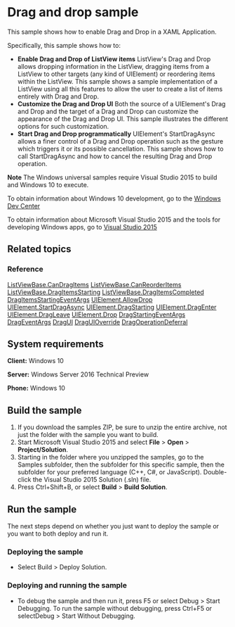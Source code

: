 <!---
  category: ControlsLayoutAndText
  samplefwlink: http://go.microsoft.com/fwlink/p/?LinkId=620634
--->

# Drag and drop sample

This sample shows how to enable Drag and Drop in a XAML Application.

Specifically, this sample shows how to:

- **Enable Drag and Drop of ListView items** ListView's Drag and Drop allows dropping information in the ListView, dragging items from a ListView to other targets (any kind of UIElement) or reordering items within the ListView. This sample shows a sample implementation of a ListView using all this features to allow the user to create a list of items entirely with Drag and Drop.
- **Customize the Drag and Drop UI** Both the source of a UIElement's Drag and Drop and the target of a Drag and Drop can customize the appearance of the Drag and Drop UI. This sample illustrates the different options for such customization.
- **Start Drag and Drop programmatically** UIElement's StartDragAsync allows a finer control of a Drag and Drop operation such as the gesture which triggers it or its possible cancellation. This sample shows how to call StartDragAsync and how to cancel the resulting Drag and Drop operation.

**Note** The Windows universal samples require Visual Studio 2015 to build and Windows 10 to execute.
 
To obtain information about Windows 10 development, go to the [Windows Dev Center](http://go.microsoft.com/fwlink/?LinkID=532421)

To obtain information about Microsoft Visual Studio 2015 and the tools for developing Windows apps, go to [Visual Studio 2015](http://go.microsoft.com/fwlink/?LinkID=532422)

## Related topics

### Reference

<!-- Add links to related API -->

[ListViewBase.CanDragItems](https://msdn.microsoft.com/en-us/library/windows/apps/windows.ui.xaml.controls.listviewbase.candragitems.aspx)
[ListViewBase.CanReorderItems](https://msdn.microsoft.com/en-us/library/windows/apps/windows.ui.xaml.controls.listviewbase.canreorderitems.aspx)
[ListViewBase.DragItemsStarting](https://msdn.microsoft.com/en-us/library/windows/apps/windows.ui.xaml.controls.listviewbase.dragitemsstarting.aspx)
[ListViewBase.DragItemsCompleted](https://msdn.microsoft.com/en-us/library/windows/apps/windows.ui.xaml.controls.listviewbase.dragitemscompleted.aspx)
[DragItemsStartingEventArgs](https://msdn.microsoft.com/en-us/library/windows/apps/windows.ui.xaml.controls.dragitemsstartingeventargs.aspx)
[UIElement.AllowDrop](https://msdn.microsoft.com/en-us/library/windows/apps/windows.ui.xaml.uielement.allowdrop.aspx)
[UIElement.StartDragAsync](https://msdn.microsoft.com/en-us/library/windows/apps/windows.ui.xaml.uielement.startdragasync.aspx)
[UIElement.DragStarting](https://msdn.microsoft.com/en-us/library/windows/apps/windows.ui.xaml.uielement.dragstarting.aspx)
[UIElement.DragEnter](https://msdn.microsoft.com/en-us/library/windows/apps/windows.ui.xaml.uielement.dragenter.aspx)
[UIElement.DragLeave](https://msdn.microsoft.com/en-us/library/windows/apps/windows.ui.xaml.uielement.dragleave.aspx)
[UIElement.Drop](https://msdn.microsoft.com/en-us/library/windows/apps/windows.ui.xaml.uielement.drop.aspx)
[DragStartingEventArgs](https://msdn.microsoft.com/en-us/library/windows/apps/windows.ui.xaml.dragstartingeventargs.aspx)
[DragEventArgs](https://msdn.microsoft.com/en-us/library/windows/apps/windows.ui.xaml.drageventargs.aspx)
[DragUI](https://msdn.microsoft.com/en-us/library/windows/apps/windows.ui.xaml.dragui.aspx)
[DragUIOverride](https://msdn.microsoft.com/en-us/library/windows/apps/windows.ui.xaml.draguioverride.aspx)
[DragOperationDeferral](https://msdn.microsoft.com/en-us/library/windows/apps/windows.ui.xaml.dragoperationdeferral.aspx)


## System requirements

**Client:** Windows 10

**Server:** Windows Server 2016 Technical Preview

**Phone:**  Windows 10

## Build the sample

1. If you download the samples ZIP, be sure to unzip the entire archive, not just the folder with the sample you want to build. 
2. Start Microsoft Visual Studio 2015 and select **File** \> **Open** \> **Project/Solution**.
3. Starting in the folder where you unzipped the samples, go to the Samples subfolder, then the subfolder for this specific sample, then the subfolder for your preferred language (C++, C#, or JavaScript). Double-click the Visual Studio 2015 Solution (.sln) file.
4. Press Ctrl+Shift+B, or select **Build** \> **Build Solution**.

## Run the sample

The next steps depend on whether you just want to deploy the sample or you want to both deploy and run it.

### Deploying the sample

- Select Build > Deploy Solution. 

### Deploying and running the sample

- To debug the sample and then run it, press F5 or select Debug >  Start Debugging. To run the sample without debugging, press Ctrl+F5 or selectDebug > Start Without Debugging. 
